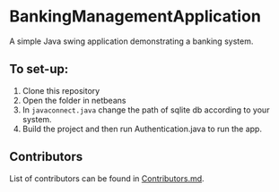 # BankingManagementApplication

A simple Java swing application demonstrating a banking system.

## To set-up:

1. Clone this repository
2. Open the folder in netbeans
3. In `javaconnect.java` change the path of sqlite db according to your system.
4. Build the project and then run Authentication.java to run the app.

## Contributors

List of contributors can be found in [Contributors.md](./Contributors.md).
